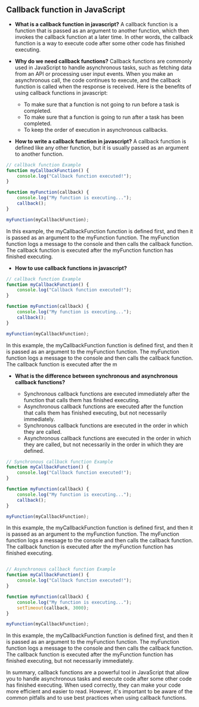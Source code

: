 ## Callback function in JavaScript

- **What is a callback function in javascript?**
  A callback function is a function that is passed as an argument to another function, which then invokes the callback function at a later time. In other words, the callback function is a way to execute code after some other code has finished executing.

- **Why do we need callback functions?**
  Callback functions are commonly used in JavaScript to handle asynchronous tasks, such as fetching data from an API or processing user input events. When you make an asynchronous call, the code continues to execute, and the callback function is called when the response is received.
  Here is the benefits of using callback functions in javascript:

  - To make sure that a function is not going to run before a task is completed.
  - To make sure that a function is going to run after a task has been completed.
  - To keep the order of execution in asynchronous callbacks.

- **How to write a callback function in javascript?**
  A callback function is defined like any other function, but it is usually passed as an argument to another function.

```javascript
// callback function Example
function myCallbackFunction() {
	console.log("Callback function executed!");
}

function myFunction(callback) {
	console.log("My function is executing...");
	callback();
}

myFunction(myCallbackFunction);
```

In this example, the myCallbackFunction function is defined first, and then it is passed as an argument to the myFunction function. The myFunction function logs a message to the console and then calls the callback function. The callback function is executed after the myFunction function has finished executing.

- **How to use callback functions in javascript?**

```javascript
// callback function Example
function myCallbackFunction() {
	console.log("Callback function executed!");
}

function myFunction(callback) {
	console.log("My function is executing...");
	callback();
}

myFunction(myCallbackFunction);
```

In this example, the myCallbackFunction function is defined first, and then it is passed as an argument to the myFunction function. The myFunction function logs a message to the console and then calls the callback function. The callback function is executed after the m

- **What is the difference between synchronous and asynchronous callback functions?**

  - Synchronous callback functions are executed immediately after the function that calls them has finished executing.
  - Asynchronous callback functions are executed after the function that calls them has finished executing, but not necessarily immediately.
  - Synchronous callback functions are executed in the order in which they are called.
  - Asynchronous callback functions are executed in the order in which they are called, but not necessarily in the order in which they are defined.


```javascript
// Synchronous callback function Example
function myCallbackFunction() {
    console.log("Callback function executed!");
}

function myFunction(callback) {
    console.log("My function is executing...");
    callback();
}

myFunction(myCallbackFunction);
```

In this example, the myCallbackFunction function is defined first, and then it is passed as an argument to the myFunction function. The myFunction function logs a message to the console and then calls the callback function. The callback function is executed after the myFunction function has finished executing.


```javascript

// Asynchronous callback function Example
function myCallbackFunction() {
    console.log("Callback function executed!");
}

function myFunction(callback) {
    console.log("My function is executing...");
    setTimeout(callback, 3000);
}

myFunction(myCallbackFunction);
```

In this example, the myCallbackFunction function is defined first, and then it is passed as an argument to the myFunction function. The myFunction function logs a message to the console and then calls the callback function. The callback function is executed after the myFunction function has finished executing, but not necessarily immediately.



In summary, callback functions are a powerful tool in JavaScript that allow you to handle asynchronous tasks and execute code after some other code has finished executing. When used correctly, they can make your code more efficient and easier to read. However, it's important to be aware of the common pitfalls and to use best practices when using callback functions.


